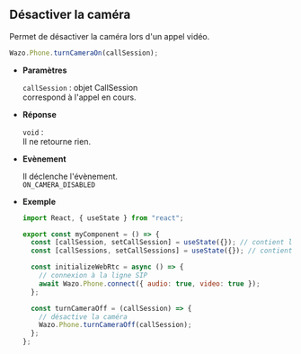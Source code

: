 ## Désactiver la caméra

Permet de désactiver la caméra lors d'un appel vidéo.

```js
Wazo.Phone.turnCameraOn(callSession);
```

<div class="useless-tab-container">

- **Paramètres**

  `callSession` : objet CallSession  
  correspond à l'appel en cours.

- **Réponse**

  `void` :  
  Il ne retourne rien.

- **Evènement**

  Il déclenche l'évènement.  
  `ON_CAMERA_DISABLED`

- **Exemple**

  ```js
  import React, { useState } from "react";

  export const myComponent = () => {
    const [callSession, setCallSession] = useState({}); // contient l'appel actif
    const [callSessions, setCallSessions] = useState({}); // contient l'ensemble des appels (en cours et disponible)

    const initializeWebRtc = async () => {
      // connexion à la ligne SIP
      await Wazo.Phone.connect({ audio: true, video: true });
    };

    const turnCameraOff = (callSession) => {
      // désactive la caméra
      Wazo.Phone.turnCameraOff(callSession);
    };
  };
  ```

</div>
